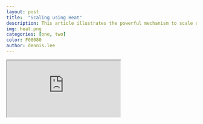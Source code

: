 ```yaml
---
layout: post
title:  "Scaling using Heat"
description: This article illustrates the powerful mechanism to scale out physical server using TripleO.
img: heat.png
categories: [one, two]
color: F08080
author: dennis.lee
---
```


<iframe src="https://docs.google.com/document/d/e/2PACX-1vRVS2-CX6KpVC7YU8gjK6w7CCRwim8EHKt1bQ2F1KMFKPN7vTQf8DWeYUuWxC7OMKYlqOh4rLW7BO-C/pub?embedded=true"></iframe>
